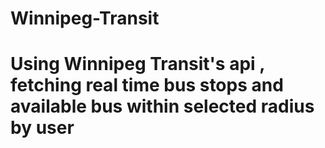# Winnipeg-Transit
# Using Winnipeg Transit's api , fetching real time bus stops and available bus within selected radius by user

